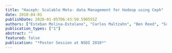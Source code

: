 ```yaml
---
title: "Haceph: Scalable Meta- data Management for Hadoop using Ceph"
date: 2010-04-01
publishDate: 2020-01-05T06:43:50.590555Z
authors: ["Esteban Molina-Estolano", "Carlos Maltzahn", "Ben Reed", "Scott A. Brandt"]
publication_types: ["1"]
abstract: ""
featured: false
publication: "*Poster Session at NSDI 2010*"
---
```


